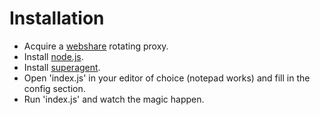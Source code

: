 # Installation
- Acquire a [webshare](https://www.webshare.io/proxy-servers) rotating proxy.
- Install [node.js](https://nodejs.org).
- Install [superagent](https://www.npmjs.com/package/superagent).
- Open 'index.js' in your editor of choice (notepad works) and fill in the config section.
- Run 'index.js' and watch the magic happen.
